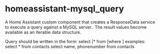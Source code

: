 # homeassistant-mysql_query
A Home Assistant custom component that creates a ResponseData service to execute a query against a MySQL server.. The result values become available as an iterable data structure.

Query should be written in the form:
select <columns>|* from <table> [where <condition>]
examples:
  select * from contacts
  select name, phonenumber from contacts
